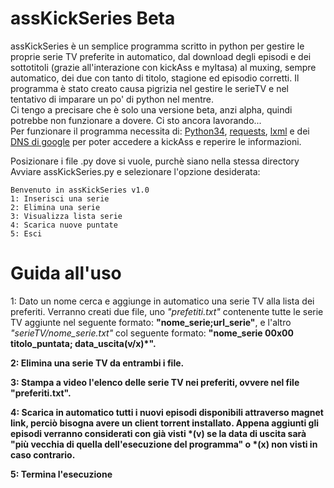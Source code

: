 # assKickSeries Beta

assKickSeries è un semplice programma scritto in python per gestire le proprie serie TV preferite in automatico, dal download degli episodi e dei sottotitoli (grazie all'interazione con kickAss e myItasa) al muxing, sempre automatico, dei due con tanto di titolo, stagione ed episodio corretti. Il programma è stato creato causa pigrizia nel gestire le serieTV e nel tentativo di imparare un po' di python nel mentre.<br>
Ci tengo a precisare che è solo una versione beta, anzi alpha, quindi potrebbe non funzionare a dovere. Ci sto ancora lavorando...<br>
Per funzionare il programma necessita di: <a href="http://www.python.it/download/">Python34</a>, <a href="https://pypi.python.org/pypi/requests">requests</a>, <a href="https://pypi.python.org/pypi/lxml/3.4.2">lxml</a> e dei <a href="http://aranzulla.tecnologia.virgilio.it/come-impostare-dns-19767.html">DNS di google</a> per poter accedere a kickAss e reperire le informazioni.

Posizionare i file .py dove si vuole, purchè siano nella stessa directory
Avviare assKickSeries.py e selezionare l'opzione desiderata:

    Benvenuto in assKickSeries v1.0
    1: Inserisci una serie
    2: Elimina una serie
    3: Visualizza lista serie
    4: Scarica nuove puntate
    5: Esci


# Guida all'uso
1: Dato un nome cerca e aggiunge in automatico una serie TV alla lista dei preferiti. Verranno creati due file, uno <i>"prefetiti.txt"</i> contenente tutte le serie TV aggiunte nel seguente formato: <b>"nome_serie;url_serie"</b>, e l'altro <i>"serieTV/nome_serie.txt"</i> col seguente formato: <b>"nome_serie 00x00 titolo_puntata; data_uscita(v/x)*".

2: Elimina una serie TV da entrambi i file.

3: Stampa a video l'elenco delle serie TV nei preferiti, ovvere nel file "preferiti.txt".

4: Scarica in automatico tutti i nuovi episodi disponibili attraverso magnet link, perciò bisogna avere un client torrent installato. Appena aggiunti gli episodi verranno considerati con già visti *(v) se la data di uscita sarà "più vecchia di quella dell'esecuzione del programma" o *(x) non visti in caso contrario.

5: Termina l'esecuzione
